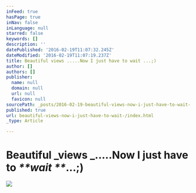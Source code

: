 ```yaml
---
inFeed: true
hasPage: true
inNav: false
inLanguage: null
starred: false
keywords: []
description: ''
datePublished: '2016-02-19T11:07:32.245Z'
dateModified: '2016-02-19T11:07:19.237Z'
title: Beautiful views .....Now I just have to wait ...;)
author: []
authors: []
publisher:
  name: null
  domain: null
  url: null
  favicon: null
sourcePath: _posts/2016-02-19-beautiful-views-now-i-just-have-to-wait-.md
published: true
url: beautiful-views-now-i-just-have-to-wait-/index.html
_type: Article

---
```

# Beautiful _views _.....Now I just have to _**wait **_...;)
![](https://the-grid-user-content.s3-us-west-2.amazonaws.com/d85d911b-5017-45e6-8e75-ca3a83b0c3ae.jpg)